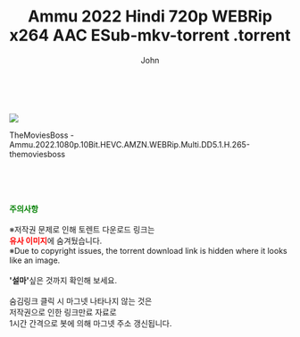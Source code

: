 ﻿---
layout: post
title:  "                   Ammu 2022 Hindi 720p WEBRip x264 AAC ESub-mkv-torrent                .torrent"
author: John
categories: [ 영화 ]
tags: [  ]
image: https://torrentrj58.com/uploadfile/full/e26b6279c0fc997267074d3418876bd2171b44af.jpg 
description: "                   Ammu 2022 Hindi 720p WEBRip x264 AAC ESub-mkv-torrent                 torrent 정보 공유"
toc: true
toc_sticky: true
---

<br>
<p><img src="https://torrentrj58.com/uploadfile/full/e26b6279c0fc997267074d3418876bd2171b44af.jpg"/></p>
 TheMoviesBoss - Ammu.2022.1080p.10Bit.HEVC.AMZN.WEBRip.Multi.DD5.1.H.265-themoviesboss  
    
<br><br><br>
<p data-ke-size="size16"><b><span style="color: green;">주의사항</span></b><br /><br />※저작권 문제로 인해 토렌트 다운로드 링크는<br /><b><span style="color: red;">유사 이미지</span></b>에 숨겨뒀습니다.<br />※Due to copyright issues, the torrent download link is hidden where it looks like an image.<br /><br /><b>'설마'</b>싶은 것까지 확인해 보세요.<br /><br />숨김링크 클릭 시 마그넷 나타나지 않는 것은<br />저작권으로 인한 링크만료 자료로<br />1시간 간격으로 봇에 의해 마그넷 주소 갱신됩니다.</p>
